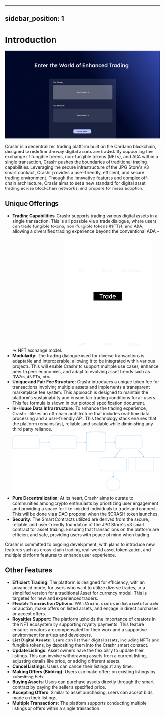  ---
sidebar_position: 1
---

# Introduction

![Trade](/img/trade.png)

Crashr is a decentralized trading platform built on the Cardano blockchain, designed to redefine the way digital assets are traded. By supporting the exchange of fungible tokens, non-fungible tokens (NFTs), and ADA within a single transaction, Crashr pushes the boundaries of traditional trading capabilities. Leveraging the secure infrastructure of the JPG Store's v3 smart contract, Crashr provides a user-friendly, efficient, and secure trading environment. Through the innovative features and complex off-chain architecture, Crashr aims to set a new standard for digital asset trading across blockchain networks, and prepare for mass adoption.
&#x20;

## **Unique Offerings**

* **Trading Capabilities**: Crashr supports trading various digital assets in a single transaction. This is all possible via a trade dialogue, where users can trade fungible tokens, non-fungible tokens (NFTs), and ADA, allowing a diversified trading experience beyond the conventional ADA --> NFT exchange model.
![Dialogue](/img/dialogue.png)
* **Modularity**: The trading dialogue used for diverse transactions is adaptable and interoperable, allowing it to be integrated within various projects. This will enable Crashr to support multiple use cases, enhance peer to peer economies, and adapt to evolving asset trends such as RWAs, dNFTs, etc.
* **Unique and Fair Fee Structure**: Crashr introduces a unique token fee for transactions involving multiple assets and implements a transparent marketplace fee system. This approach is designed to maintain the platform's sustainability and ensure fair trading conditions for all users. This fee formula is shown in our protocol specification document.
* **In-House Data Infrastructure**: To enhance the trading experience, Crashr utilizes an off-chain architecture that includes real-time data processing and a user-friendly API. This technology stack ensures that the platform remains fast, reliable, and scalable while diminishing any third party reliance.
 ![Arch](/img/Arch.png)
* **Pure Decentralization**: At its heart, Crashr aims to curate to communities among crypto enthusiasts by prioritizing user engagement and providing a space for like-minded individuals to trade and connect. This will be done via a DAO proposal when the $CRASH token launches.
* **Security**: The Smart Contracts utilized are derived from the secure, reliable, and user-friendly foundation of the JPG Store's v3 smart contract for asset trading. Ensuring that transactions on the platform are efficient and safe, providing users with peace of mind when trading.


Crashr is committed to ongoing development, with plans to introduce new features such as cross-chain trading, real-world asset tokenization, and multiple platform features to enhance user experience.

## Other Features

* **Efficient Trading**: The platform is designed for efficiency, with an advanced mode, for users who want to utilize diverse trades, or a simplifed version for a traditional Asset for currency model. This is targeted for new and experienced traders.
* **Flexible Transaction Options**: With Crashr, users can list assets for sale or auction, make offers on listed assets, and engage in direct purchases or accept offers. 
* **Royalties Support**: The platform upholds the importance of creators in the NFT ecosystem by supporting royalty payments. This feature ensures creators are compensated for their work and a supportive environment for artists and developers.
* **List Digital Assets**: Users can list their digital assets, including NFTs and fungible tokens, by depositing them into the Crashr smart contract.&#x20;
* **Update Listings**: Asset owners have the flexibility to update their listings. This can involve withdrawing assets from a current listing, adjusting details like price, or adding different assets.
* **Cancel Listings**: Users can cancel their listings at any time.&#x20;
* **Making Offers (Bidding)**: Users can make offers on existing listings by submitting bids.&#x20;
* **Buying Assets**: Users can purchase assets directly through the smart contract by paying the seller’s specified price.
* **Accepting Offers**: Similar to asset purchasing, users can accept bids made on their listings.&#x20;
* **Multiple Transactions**: The platform supports conducting multiple listings or offers within a single transaction.&#x20;
